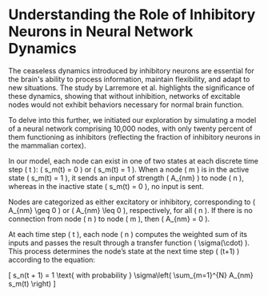 # Understanding the Role of Inhibitory Neurons in Neural Network Dynamics

The ceaseless dynamics introduced by inhibitory neurons are essential for the brain's ability to process information, maintain flexibility, and adapt to new situations. The study by Larremore et al. highlights the significance of these dynamics, showing that without inhibition, networks of excitable nodes would not exhibit behaviors necessary for normal brain function.

To delve into this further, we initiated our exploration by simulating a model of a neural network comprising 10,000 nodes, with only twenty percent of them functioning as inhibitors (reflecting the fraction of inhibitory neurons in the mammalian cortex). 

In our model, each node can exist in one of two states at each discrete time step \( t \): \( s_m(t) = 0 \) or \( s_m(t) = 1 \). When a node \( m \) is in the active state \( s_m(t) = 1 \), it sends an input of strength \( A_{nm} \) to node \( n \), whereas in the inactive state \( s_m(t) = 0 \), no input is sent. 

Nodes are categorized as either excitatory or inhibitory, corresponding to \( A_{nm} \geq 0 \) or \( A_{nm} \leq 0 \), respectively, for all \( n \). If there is no connection from node \( n \) to node \( m \), then \( A_{nm} = 0 \). 

At each time step \( t \), each node \( n \) computes the weighted sum of its inputs and passes the result through a transfer function \( \sigma(\cdot) \). This process determines the node’s state at the next time step \( (t+1) \) according to the equation:

\[ s_n(t + 1) = 1 \text{ with probability } \sigma\left( \sum_{m=1}^{N} A_{nm} s_m(t) \right) \]
